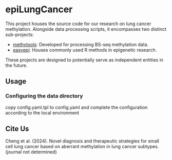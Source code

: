 # epiLungCancer

This project houses the source code for our research on lung cancer methylation.
Alongside data processing scripts, it encompasses two distinct sub-projects:

- [methytools](./methytools): Developed for processing BS-seq methylation data.
- [easyepi](./easyepi): Houses commonly used R methods in epigenetic research.

These projects are designed to potentially serve as independent entities
in the future.

## Usage
### Configuring the data directory

copy config.yaml.tpl to config.yaml and complete the configuration according to
the local environment

## Cite Us
Cheng et al. (2024). Novel diagnosis and therapeutic strategies for small cell lung cancer based on aberrant methylation in lung cancer subtypes. (journal not determined)
